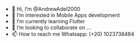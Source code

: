 - 👋 Hi, I’m @AndrewAdel2000
- 👀 I’m interested in Mobile Apps development
- 🌱 I’m currently learning Flutter 
- 💞️ I’m looking to collaborate on ...
- 📫 How to reach me Whatsapp: (+20) 1023738484

<!---
AndrewAdel2000/AndrewAdel2000 is a ✨ special ✨ repository because its `README.md` (this file) appears on your GitHub profile.
You can click the Preview link to take a look at your changes.
--->
